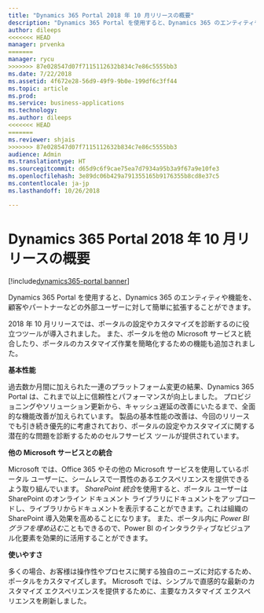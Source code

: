 ```yaml
---
title: "Dynamics 365 Portal 2018 年 10 月リリースの概要"
description: "Dynamics 365 Portal を使用すると、Dynamics 365 のエンティティや機能を、顧客やパートナーなどの外部ユーザーに対して簡単に拡張することができます。"
author: dileeps
<<<<<<< HEAD
manager: prvenka
=======
manager: rycu
>>>>>>> 87e028547d07f7115112632b834c7e86c5555bb3
ms.date: 7/22/2018
ms.assetid: 4f672e28-56d9-49f9-9b0e-199df6c3ff44
ms.topic: article
ms.prod: 
ms.service: business-applications
ms.technology: 
ms.author: dileeps
<<<<<<< HEAD
=======
ms.reviewer: shjais
>>>>>>> 87e028547d07f7115112632b834c7e86c5555bb3
audience: Admin
ms.translationtype: HT
ms.sourcegitcommit: d65d9c6f9cae75ea7d7934a95b3a9f67a9e10fe3
ms.openlocfilehash: 3e89dc06b429a791355165b9176355b8cd8e37c5
ms.contentlocale: ja-jp
ms.lasthandoff: 10/26/2018

---
```

#  <a name="overview-of-dynamics-365-portal-october-18-release"></a>Dynamics 365 Portal 2018 年 10 月リリースの概要

[!include[dynamics365-portal banner](../../includes/dynamics365-portal.md)]



Dynamics 365 Portal を使用すると、Dynamics 365 のエンティティや機能を、顧客やパートナーなどの外部ユーザーに対して簡単に拡張することができます。 

2018 年 10 月リリースでは、ポータルの設定やカスタマイズを診断するのに役立つツールが導入されました。 また、ポータルを他の Microsoft サービスと統合したり、ポータルのカスタマイズ作業を簡略化するための機能も追加されました。

**基本性能**

過去数か月間に加えられた一連のプラットフォーム変更の結果、Dynamics 365 Portal は、これまで以上に信頼性とパフォーマンスが向上しました。 プロビジョニングやソリューション更新から、キャッシュ遅延の改善にいたるまで、全面的な機能改善が加えられています。 製品の基本性能の改善は、今回のリリースでも引き続き優先的に考慮されており、ポータルの設定やカスタマイズに関する潜在的な問題を診断するためのセルフサービス ツールが提供されています。

**他の Microsoft サービスとの統合**

Microsoft では、Office 365 やその他の Microsoft サービスを使用しているポータル ユーザーに、シームレスで一貫性のあるエクスペリエンスを提供できるよう取り組んでいます。  *SharePoint 統合*を使用すると、ポータル ユーザーは SharePoint のオンライン ドキュメント ライブラリにドキュメントをアップロードし、ライブラリからドキュメントを表示することができます。これは組織の SharePoint 導入効果を高めることになります。 また、ポータル内に *Power BI グラフを埋め込む*こともできるので、Power BI のインタラクティブなビジュアル化要素を効果的に活用することができます。

**使いやすさ**

多くの場合、お客様は操作性やプロセスに関する独自のニーズに対応するため、ポータルをカスタマイズします。 Microsoft では、シンプルで直感的な最新のカスタマイズ エクスペリエンスを提供するために、主要なカスタマイズ エクスペリエンスを刷新しました。

